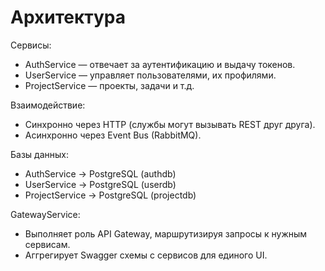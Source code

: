﻿# Архитектура

Сервисы:
- AuthService — отвечает за аутентификацию и выдачу токенов.
- UserService — управляет пользователями, их профилями.
- ProjectService — проекты, задачи и т.д.

Взаимодействие:
- Синхронно через HTTP (службы могут вызывать REST друг друга).
- Асинхронно через Event Bus (RabbitMQ).

Базы данных:
- AuthService -> PostgreSQL (authdb)
- UserService -> PostgreSQL (userdb)
- ProjectService -> PostgreSQL (projectdb)

GatewayService:
- Выполняет роль API Gateway, маршрутизируя запросы к нужным сервисам.
- Аггрегирует Swagger схемы с сервисов для единого UI.
